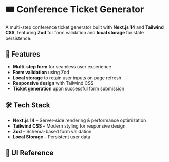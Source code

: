 # 🎟 Conference Ticket Generator

A multi-step conference ticket generator built with **Next.js 14** and **Tailwind CSS**, featuring **Zod** for form validation and **local storage** for state persistence.

## 🚀 Features

- **Multi-step form** for seamless user experience
- **Form validation** using Zod
- **Local storage** to retain user inputs on page refresh
- **Responsive design** with Tailwind CSS
- **Ticket generation** upon successful form submission

## 🛠 Tech Stack

- **Next.js 14** – Server-side rendering & performance optimization
- **Tailwind CSS** – Modern styling for responsive design
- **Zod** – Schema-based form validation
- **Local Storage** – Persistent user data

## 📸 UI Reference

